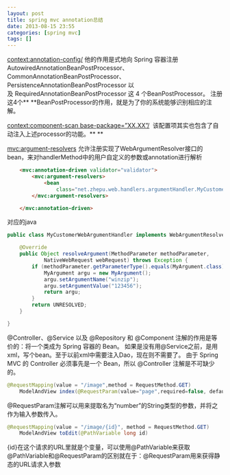 ```yaml
---
layout: post
title: spring mvc annotation总结
date: 2013-08-15 23:55
categories: [spring mvc]
tags: []
---
```

<context:annotation-config/>
他的作用是式地向 Spring 容器注册
AutowiredAnnotationBeanPostProcessor、CommonAnnotationBeanPostProcessor、PersistenceAnnotationBeanPostProcessor 以及 RequiredAnnotationBeanPostProcessor 这 4 个BeanPostProcessor。
注册这4个** **BeanPostProcessor的作用，就是为了你的系统能够识别相应的注解。

<context:component-scan base-package=”XX.XX”/> 
该配置项其实也包含了自动注入上述processor的功能。**
**

<mvc:argument-resolvers>
允许注册实现了WebArgumentResolver接口的bean，来对handlerMethod中的用户自定义的参数或annotation进行解析


```html
	<mvc:annotation-driven validator="validator">
		<mvc:argument-resolvers>
			<bean
				class="net.zhepu.web.handlers.argumentHandler.MyCustomerWebArgumentHandler" />
		</mvc:argument-resolvers>

	</mvc:annotation-driven>
```

对应的java


```java
public class MyCustomerWebArgumentHandler implements WebArgumentResolver {

	@Override
	public Object resolveArgument(MethodParameter methodParameter,
			NativeWebRequest webRequest) throws Exception {
		if (methodParameter.getParameterType().equals(MyArgument.class)) {
			MyArgument argu = new MyArgument();
			argu.setArgumentName("winzip");
			argu.setArgumentValue("123456");
			return argu;
		}
		return UNRESOLVED;
	}

}
```


@Controller、@Service 以及 @Repository 和 @Component 注解的作用是等价的：将一个类成为 Spring 容器的 Bean。
如果是没有用@Service之前，是用xml，写个bean。至于以前xml中需要注入Dao，现在则不需要了。
由于 Spring MVC 的 Controller 必须事先是一个 Bean，所以 @Controller 注解是不可缺少的。


```java
@RequestMapping(value = "/image",method = RequestMethod.GET)
    ModelAndView index(@RequestParam(value="page",required=false, defaultValue="1") int page)
```
@RequestParam注解可以用来提取名为“number”的String类型的参数，并将之作为输入参数传入。


```java
@RequestMapping(value = "/image/{id}", method = RequestMethod.GET)
    ModelAndView toEdit(@PathVariable long id)
```
{id}在这个请求的URL里就是个变量，可以使用@PathVariable来获取
@PathVariable和@RequestParam的区别就在于：@RequestParam用来获得静态的URL请求入参数

